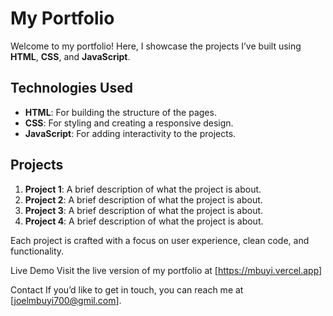 # My Portfolio

Welcome to my portfolio! Here, I showcase the projects I’ve built using **HTML**, **CSS**, and **JavaScript**.

## Technologies Used
- **HTML**: For building the structure of the pages.
- **CSS**: For styling and creating a responsive design.
- **JavaScript**: For adding interactivity to the projects.

## Projects
1. **Project 1**: A brief description of what the project is about.
2. **Project 2**: A brief description of what the project is about.
3. **Project 3**: A brief description of what the project is about.
4. **Project 4**: A brief description of what the project is about.

Each project is crafted with a focus on user experience, clean code, and functionality.

Live Demo
Visit the live version of my portfolio at [https://mbuyi.vercel.app]

Contact
If you’d like to get in touch, you can reach me at [joelmbuyi700@gmil.com].
